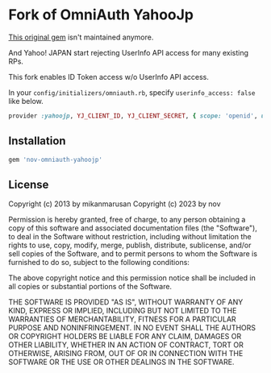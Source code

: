 # Fork of OmniAuth YahooJp

[This original gem](https://github.com/mikanmarusan/omniauth-yahoojp) isn't maintained anymore.

And Yahoo! JAPAN start rejecting UserInfo API access for many existing RPs.

This fork enables ID Token access w/o UserInfo API access.

In your `config/initializers/omniauth.rb`, specify `userinfo_access: false` like below.

```ruby
provider :yahoojp, YJ_CLIENT_ID, YJ_CLIENT_SECRET, { scope: 'openid', userinfo_access: false }
```

## Installation

```ruby
gem 'nov-omniauth-yahoojp'
```

## License

Copyright (c) 2013 by mikanmarusan
Copyright (c) 2023 by nov

Permission is hereby granted, free of charge, to any person obtaining a copy of this software and associated documentation files (the "Software"), to deal in the Software without restriction, including without limitation the rights to use, copy, modify, merge, publish, distribute, sublicense, and/or sell copies of the Software, and to permit persons to whom the Software is furnished to do so, subject to the following conditions:

The above copyright notice and this permission notice shall be included in all copies or substantial portions of the Software.

THE SOFTWARE IS PROVIDED "AS IS", WITHOUT WARRANTY OF ANY KIND, EXPRESS OR IMPLIED, INCLUDING BUT NOT LIMITED TO THE WARRANTIES OF MERCHANTABILITY, FITNESS FOR A PARTICULAR PURPOSE AND NONINFRINGEMENT. IN NO EVENT SHALL THE AUTHORS OR COPYRIGHT HOLDERS BE LIABLE FOR ANY CLAIM, DAMAGES OR OTHER LIABILITY, WHETHER IN AN ACTION OF CONTRACT, TORT OR OTHERWISE, ARISING FROM, OUT OF OR IN CONNECTION WITH THE SOFTWARE OR THE USE OR OTHER DEALINGS IN THE SOFTWARE.